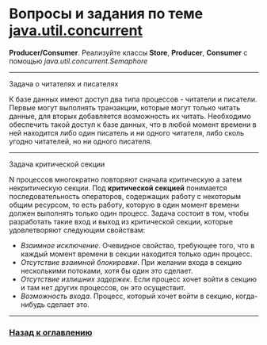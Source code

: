 # Вопросы и задания по теме [java.util.concurrent](./README.md)

**Producer/Consumer**. Реализуйте классы **Store**, **Producer**, **Consumer** c помощью _java.util.concurrent.Semaphore_

---

Задача о читателях и писателях

К базе данных имеют доступ два типа процессов - читатели и писатели.
Первые могут выполнять транзакции, которые могут только читать данные, для вторых добавляется возможность их читать.
Необходимо обеспечить такой доступ к базе данных, что в любой момент времени в ней находится либо один писатель и ни одного читателя,
либо сколь угодно читателей, но ни одного писателя.

---

Задача критической секции

N процессов многократно повторяют сначала критическую а затем некритическую секции.
Под **критической секцией** понимается последовательность операторов, содержащих работу с некоторым общим ресурсом,
то есть работу, которую в один момент времени должен выполнять только один процесс.
Задача состоит в том, чтобы разработать такие вход и выход из критической секции,
которые удовлетворяют следующим свойствам:

-   _Взаимное исключение_. Очевидное свойство, требующее того, что в каждый момент времени в секции находится только один процесс.
-   _Отсутствие взаимной блокировки_. При желании входа в секцию несколькими потоками, хотя бы один это сделает.
-   _Отсутствие излишних задержек_. Если процесс хочет войти в секцию и там нет других процессов, он это осуществит.
-   _Возможность входа_. Процесс, который хочет войти в секцию, когда-нибудь сделает это.

---

### [Назад к оглавлению](./README.md)